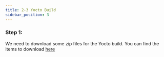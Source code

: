 ```yaml
---
title: 2-3 Yocto Build
sidebar_position: 3
---
```


### Step 1: 
We need to download some zip files for the Yocto build. You can find the items to download [here](https://www.renesas.com/en/products/microcontrollers-microprocessors/rz-mpus/rzg-linux-platform/rzg-marketplace/verified-linux-package/rzg-verified-linux-package#Download)


